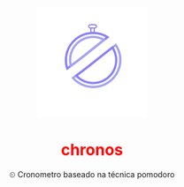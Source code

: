 <p align="center">
<img src="./assets/chronos-logo.svg"/>
</p>

<h1 align="center" style="color: red;">chronos</h1>
<p align="center">
⏲ Cronometro baseado na técnica pomodoro
</p>
